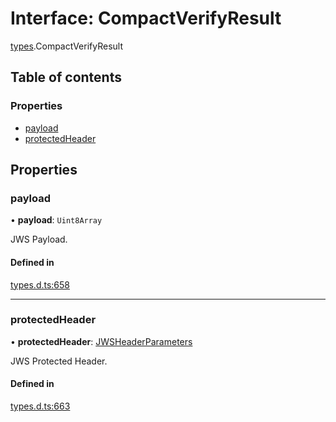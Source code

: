 # Interface: CompactVerifyResult

[types](../modules/types.md).CompactVerifyResult

## Table of contents

### Properties

- [payload](types.compactverifyresult.md#payload)
- [protectedHeader](types.compactverifyresult.md#protectedheader)

## Properties

### payload

• **payload**: `Uint8Array`

JWS Payload.

#### Defined in

[types.d.ts:658](https://github.com/panva/jose/blob/v3.13.0/src/types.d.ts#L658)

___

### protectedHeader

• **protectedHeader**: [JWSHeaderParameters](types.jwsheaderparameters.md)

JWS Protected Header.

#### Defined in

[types.d.ts:663](https://github.com/panva/jose/blob/v3.13.0/src/types.d.ts#L663)
